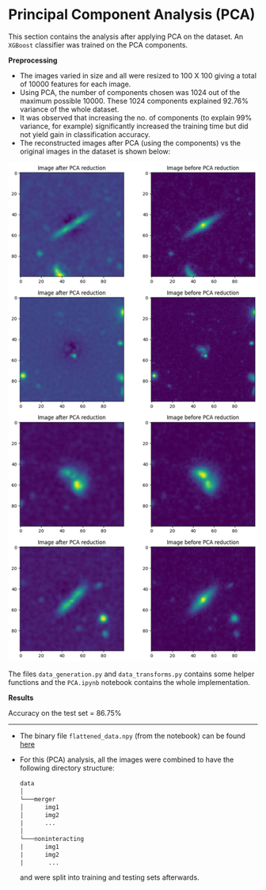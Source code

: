 # Principal Component Analysis (PCA)

This section contains the analysis after applying PCA on the dataset. An `XGBoost` classifier was trained on the PCA components.

**Preprocessing**

- The images varied in size and all were resized to 100 X 100 giving a total of 10000 features for each image.
- Using PCA, the number of components chosen was 1024 out of the maximum possible 10000. These 1024 components explained 92.76% variance of the whole dataset.
- It was observed that increasing the no. of components (to explain 99% variance, for example) significantly increased the training time but did not yield gain in classification accuracy.
- The reconstructed images after PCA (using the components) vs the original images in the dataset is shown below:

![Reconstructed Images](images/pca_images.png)

The files `data_generation.py` and `data_transforms.py` contains some helper functions and the `PCA.ipynb` notebook contains the whole implementation.

**Results**

Accuracy on the test set = 86.75%

---
- The binary file `flattened_data.npy` (from the notebook) can be found [here](https://drive.google.com/file/d/1_qzSJy11tkK7wPTOsHM1WV1ket2KJRyE/view?usp=sharing)
- For this (PCA) analysis, all the images were combined to have the following directory structure:

  ```
  data 
  │
  └───merger
  │      img1
  │      img2
  |      ...
  │   
  └───noninteracting
  |      img1
  |      img2
  |       ...
  
  ```
  and were split into training and testing sets afterwards.
